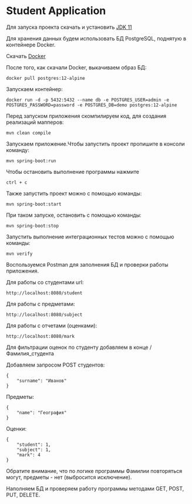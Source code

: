 # Student Application

Для запуска проекта скачать и установить [JDK 11](https://www.oracle.com/java/technologies/javase-jdk11-downloads.html)

Для хранения данных будем использовать БД PostgreSQL, поднятую в контейнере Docker. 

Скачать [Docker](https://www.docker.com/get-started)

После того, как скачали Docker, выкачиваем образ БД:

    docker pull postgres:12-alpine

Запускаем контейнер:

    docker run -d -p 5432:5432 --name db -e POSTGRES_USER=admin -e POSTGRES_PASSWORD=password -e POSTGRES_DB=demo postgres:12-alpine

Перед запуском приложения скомпилируем код, для создания реализаций мапперов: 

    mvn clean compile

Запускаем приложение.Чтобы запустить проект пропишите в консоли команду:

    mvn spring-boot:run

Чтобы остановить выполнение программы нажмите

    ctrl + c

Также запустить проект можно с помощью команды:

    mvn spring-boot:start

При таком запуске, остановить с помощью команды:

    mvn spring-boot:stop

Запустить выполнение интеграционных тестов можно
с помощью команды:

    mvn verify

Воспользуемся Postman для заполнения БД и проверки работы приложения.

Для работы со студентами url:

    http://localhost:8080/student

Для работы с предметами:

    http://localhost:8080/subject

Для работы с отчетами (оценками):

    http://localhost:8080/mark

Для фильтрации оценок по студенту добавляем в конце /Фамилия_студента

Добавляем запросом POST студентов:

    {
        "surname": "Иванов"
    }

Предметы:

    {
        "name": "География"
    }

Оценки:

    {
        "student": 1,
        "subject": 1,
        "mark": 4
    }

Обратите внимание, что по логике программы Фамилии повторяться могут, предметы - нет (выбросится исключение).

Наполняем БД и проверяем работу программы методами GET, POST, PUT, DELETE.